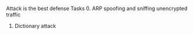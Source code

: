 Attack is the best defense
Tasks
0. ARP spoofing and sniffing unencrypted traffic
1. Dictionary attack